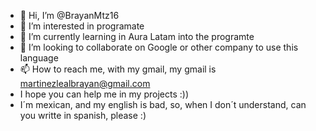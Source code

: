 - 👋 Hi, I’m @BrayanMtz16
- 👀 I’m interested in programate
- 🌱 I’m currently learning in Aura Latam into the programte
- 💞️ I’m looking to collaborate on Google or other company to use this language
- 📫 How to reach me, with my gmail, my gmail is martinezlealbrayan@gmail.com
- I hope you can help me in my projects :))
- I´m mexican, and my english is bad, so, when I don´t understand, can you writte in spanish, please :)
<!---
BrayanMtz16/BrayanMtz16 is a ✨ special ✨ repository because its `README.md` (this file) appears on your GitHub profile.
You can click the Preview link to take a look at your changes.
--->
